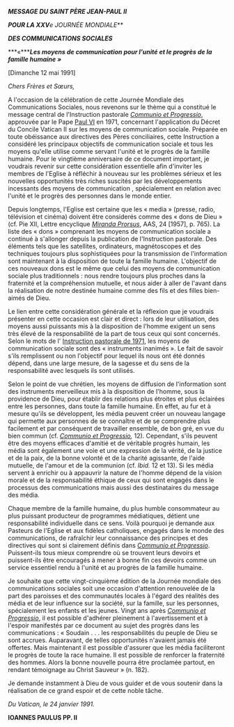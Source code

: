 ***MESSAGE DU SAINT PÈRE JEAN-PAUL II***

***POUR LA XXV**e JOURNÉE MONDIALE***

***DES COMMUNICATIONS SOCIALES***

***«******Les moyens de communication pour l'unité et le progrès de la famille humaine »***

[Dimanche 12 mai 1991]

*Chers Frères et Sœurs,*

A l'occasion de la célébration de cette Journée Mondiale des Communications Sociales, nous revenons sur le thème qui a constitué le message central de l'Instruction pastorale *[Communio et Progressio](http://www.vatican.va/roman_curia/pontifical_councils/pccs/documents/rc_pc_pccs_doc_23051971_communio_fr.html)*, approuvée par le Pape [Paul VI](/content/paul-vi/fr.html) en 1971, concernant l'application du Décret du Concile Vatican II sur les moyens de communication sociale. Préparée en toute obéissance aux directives des Pères conciliaires, cette Instruction a considéré les principaux objectifs de communication sociale et tous les moyens qu'elle utilise comme servant l'unité et le progrès de la famille humaine. Pour le vingtième anniversaire de ce document important, je voudrais revenir sur cette considération essentielle afin d'inviter les membres de l'Eglise à réfléchir à nouveau sur les problèmes sérieux et les nouvelles opportunités très riches suscités par les développements incessants des moyens de communication , spécialement en relation avec l'unité et le progrès des personnes dans le monde entier.

Depuis longtemps, l'Eglise est certaine que les « media » (presse, radio, télévision et cinéma) doivent être considerés comme des « dons de Dieu » (cf. Pie XII, Lettre encyclique *[Miranda Prorsus](/content/pius-xii/fr/encyclicals/documents/hf_p-xii_enc_08091957_miranda-prorsus.html)*, AAS, 24 [1957], p. 765). La liste des « dons » comprenant les moyens de communication sociale a continué à s'allonger depuis la publication de l'Instruction pastorale. Des éléments tels que les satellites, ordinateurs, magnétoscopes et des techniques toujours plus sophistiquées pour la transmission de l'information sont maintenant à la disposition de toute la famille humaine. L'objectif de ces nouveaux dons est le même que celui des moyens de communication sociale plus traditionnels : nous rendre toujours plus proches dans la fraternité et la compréhension mutuelle, et nous aider à aller de l'avant dans la réalisation de notre destinée humaine comme des fils et des filles bien-aimés de Dieu.

Le lien entre cette considération générale et la réflexion que je voudrais présenter en cette occasion est clair et direct : lors de leur utilisation, des moyens aussi puissants mis à la disposition de l'homme exigent un sens très élevé de la responsabilité de la part de tous ceux qui sont concernés. Selon le mots de l' [Instruction pastorale de 1971](http://www.vatican.va/roman_curia/pontifical_councils/pccs/documents/rc_pc_pccs_doc_23051971_communio_fr.html), les moyens de communication sociale sont des « instruments inanimés ». Le fait de savoir s'ils remplissent ou non l'objectif pour lequel ils nous ont été donnés dépend, dans une large mesure, de la sagesse et du sens de la responsabilité avec lesquels ils sont utilisés.

Selon le point de vue chrétien, les moyens de diffusion de l'information sont des instruments merveilleux mis à la disposition de l'homme, sous la providence de Dieu, pour établir des relations plus étroites et plus éclairées entre les personnes, dans toute la famille humaine. En effet, au fur et à mesure qu'ils se développent, les média peuvent créer un nouveau langage qui permette aux personnes de se connaître et de se comprendre plus facilement et par conséquent de travailler ensemble, de bon gré, en vue du bien commun (cf. *[Communio et Progressio](http://www.vatican.va/roman_curia/pontifical_councils/pccs/documents/rc_pc_pccs_doc_23051971_communio_fr.html),* 12). Cependant, s'ils peuvent être des moyens efficaces d'amitié et de véritable progrès humain, les média sont également une voie et une expression de la vérité, de la justice et de la paix, de la bonne volonté et de la charité agissante, de l'aide mutuelle, de l'amour et de la communion (cf. *Ibid.* 12 et 13). Si les média servent à enrichir ou à appauvrir la nature de l'homme dépend de la vision morale et de la responsabilité éthique de ceux qui sont engagés dans le processus des communications mais aussi des destinataires du message des média.

Chaque membre de la famille humaine, du plus humble consommateur au plus puissant producteur de programmes médiatiques, détient une responsabilité individuelle dans ce sens. Voilà pourquoi je demande aux Pasteurs de l'Eglise et aux fidèles catholiques, engagés dans le monde des communications, de rafraîchir leur connaissance des principes et des directives qui sont si clairement définis dans *[Communio et Progressio](http://www.vatican.va/roman_curia/pontifical_councils/pccs/documents/rc_pc_pccs_doc_23051971_communio_fr.html)*. Puissent-ils tous mieux comprendre où se trouvent leurs devoirs et puissent-ils être encouragés à mener à bonne fin ces devoirs comme un service essentiel rendu à l'unité et au progrès de la famille humaine.

Je souhaite que cette vingt-cinquième édition de la Journée mondiale des communications sociales soit une occasion d'attention renouvelée de la part des paroisses et des communautés locales à l'égard des réalités des média et de leur influence sur la société, sur la famille, sur les personnes, spécialement les enfants et les jeunes. Vingt ans après *[Communio et Progressio](http://www.vatican.va/roman_curia/pontifical_councils/pccs/documents/rc_pc_pccs_doc_23051971_communio_fr.html)*, il est possible d'adhérer pleinement à l'avertissement et à l'espoir manifestés par ce document au sujet des progrès dans les communications : « Soudain . . . les responsabilités du peuple de Dieu se sont accrues. Auparavant, de telles opportunités n'avaient jamais été offertes. Mais maintenant il est possible d'assurer que les média faciliteront le progrès de toute la race humaine. Il est possible de renforcer la fraternité des hommes. Alors la bonne nouvelle pourra être proclamée partout, en rendant témoignage au Christ Sauveur » (n. 182).

Je demande instamment à Dieu de vous guider et de vous soutenir dans la réalisation de ce grand espoir et de cette noble tâche.

*Du Vatican, le 24 janvier 1991.*

**IOANNES PAULUS PP. II**